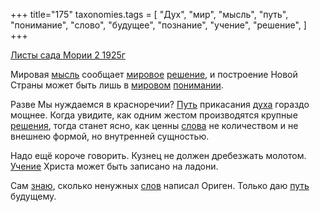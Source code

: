 +++
title="175"
taxonomies.tags = [
 "Дух",
 "мир",
 "мысль",
 "путь",
 "понимание",
 "слово",
 "будущее",
 "познание",
 "учение",
 "решение",
]
+++

[Листы сада Мории 2 1925г](/agni/1925)

Мировая [мысль](/tags/мысль) сообщает [мировое](/tags/мир) [решение](/tags/решение), и построение Новой Страны может быть лишь в [мировом](/tags/мир) [понимании](/tags/понимание).   

Разве Мы нуждаемся в красноречии? [Путь](/tags/[путь](/tags/путь)) прикасания [духа](/tags/Дух) гораздо мощнее. Когда увидите, как одним жестом производятся крупные [решения](/tags/решение), тогда станет ясно, как ценны [слова](/tags/слово) не количеством и не внешнею формой, но внутренней сущностью.   

Надо ещё короче говорить. Кузнец не должен дребезжать молотом. [Учение](/tags/учение) Христа может быть записано на ладони.   

Сам [знаю](/tags/познание), сколько ненужных [слов](/tags/слово) написал Ориген. Только даю [путь](/tags/путь) будущему.   


